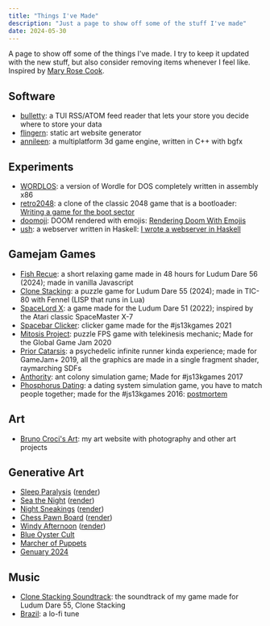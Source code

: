 ```yaml
---
title: "Things I've Made"
description: "Just a page to show off some of the stuff I've made"
date: 2024-05-30
---
```


A page to show off some of the things I've made. I try to keep it updated with the new stuff, but also consider removing items whenever I feel like. Inspired by [Mary Rose Cook](https://maryrosecook.com/blog/post/things-ive-made-and-done).

## Software

 - [bulletty](https://github.com/CrociDB/bulletty): a TUI RSS/ATOM feed reader that lets your store you decide where to store your data
 - [flingern](https://github.com/CrociDB/flingern): static art website generator
 - [annileen](https://github.com/CrociDB/annileen): a multiplatform 3d game engine, written in C++ with bgfx

## Experiments

- [WORDLOS](https://crocidb.itch.io/wordlos): a version of Wordle for DOS completely written in assembly x86
- [retro2048](https://crocidb.github.io/retro2048/): a clone of the classic 2048 game that is a bootloader: [Writing a game for the boot sector](/post/bootsector-game/)
- [doomoji](https://github.com/CrociDB/doomoji): DOOM rendered with emojis: [Rendering Doom With Emojis](/post/rendering-doom-with-emojis/)
- [ush](https://github.com/CrociDB/ush): a webserver written in Haskell: [I wrote a webserver in Haskell](/post/i-wrote-a-webserver-in-haskell/)

## Gamejam Games

 - [Fish Recue](https://crocidb.itch.io/fish-rescue): a short relaxing game made in 48 hours for Ludum Dare 56 (2024); made in vanilla Javascript
 - [Clone Stacking](https://crocidb.itch.io/clone-stacking): a puzzle game for Ludum Dare 55 (2024); made in TIC-80 with Fennel (LISP that runs in Lua)
 - [SpaceLord X](https://crocidb.itch.io/spacelord-x): a game made for the Ludum Dare 51 (2022); inspired by the Atari classic SpaceMaster X-7
 - [Spacebar Clicker](https://crocidb.itch.io/spacebar-clicker): clicker game made for the #js13kgames 2021
 - [Mitosis Project](https://crocidb.itch.io/mitosis-project): puzzle FPS game with telekinesis mechanic; Made for the Global Game Jam 2020
 - [Prior Catarsis](https://crocidb.itch.io/prior-catharsis): a psychedelic infinite runner kinda experience; made for GameJam+ 2019, all the graphics are made in a single fragment shader, raymarching SDFs
 - [Anthority](https://crocidb.itch.io/anthority): ant colony simulation game; Made for #js13kgames 2017
 - [Phosphorus Dating](https://crocidb.itch.io/phosphorus-dating): a dating system simulation game, you have to match people together; made for the #js13kgames 2016: [postmortem](/post/postmortem-phosphorus-dating/)

## Art

 - [Bruno Croci's Art](https://bruno.croci.art/): my art website with photography and other art projects

## Generative Art

 - [Sleep Paralysis](https://www.shadertoy.com/view/DdKGDV) ([render](https://www.youtube.com/watch?v=yIkdXOrQlTI))
 - [Sea the Night](https://www.shadertoy.com/view/ssG3Wt) ([render](https://www.youtube.com/watch?v=rDinlO6VkTM]))
 - [Night Sneakings](https://www.shadertoy.com/view/tlVXRz) ([render](https://www.youtube.com/watch?v=1XoumiL3F9U))
 - [Chess Pawn Board](https://www.shadertoy.com/view/3dBSWy) ([render](https://www.youtube.com/watch?v=Mh-rI9BDRb8))
 - [Windy Afternoon](https://www.shadertoy.com/view/3lcGRS) ([render](https://www.youtube.com/watch?v=Ls-OPQnZCtU))
 - [Blue Oyster Cult](https://www.shadertoy.com/view/wdyGzV)
 - [Marcher of Puppets](https://www.shadertoy.com/view/WslGzM)
 - [Genuary 2024](/post/genuary-2024/)

## Music

 - [Clone Stacking Soundtrack](https://soundcloud.com/bruno-croci/clone-stacking): the soundtrack of my game made for Ludum Dare 55, Clone Stacking
 - [Brazil](https://soundcloud.com/bruno-croci/brazil): a lo-fi tune

